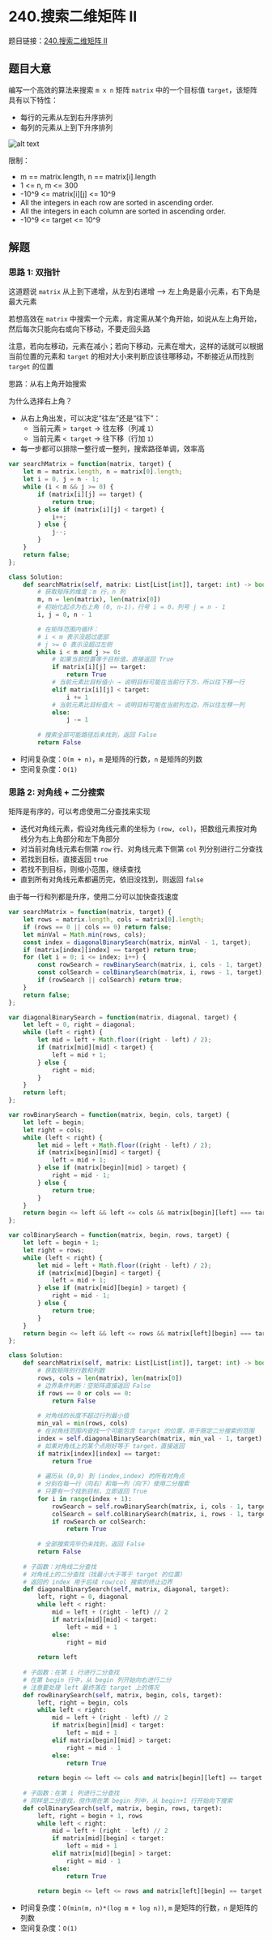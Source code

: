 # 240.搜索二维矩阵 II

题目链接：[240.搜索二维矩阵 II](https://leetcode.cn/problems/search-a-2d-matrix-ii/)

## 题目大意

编写一个高效的算法来搜索 `m x n` 矩阵 `matrix` 中的一个目标值 `target`，该矩阵具有以下特性：
- 每行的元素从左到右升序排列
- 每列的元素从上到下升序排列

![alt text](https://github.com/donnapersonal/picx-images-hosting/raw/master/image.8vna3nm82l.webp)

限制：
- m == matrix.length, n == matrix[i].length
- 1 <= n, m <= 300
- -10^9 <= matrix[i][j] <= 10^9
- All the integers in each row are sorted in ascending order.
- All the integers in each column are sorted in ascending order.
- -10^9 <= target <= 10^9

## 解题

### 思路 1: 双指针

这道题说 `matrix` 从上到下递增，从左到右递增 --> 左上角是最小元素，右下角是最大元素

若想高效在 `matrix` 中搜索一个元素，肯定需从某个角开始，如说从左上角开始，然后每次只能向右或向下移动，不要走回头路

注意，若向左移动，元素在减小；若向下移动，元素在增大，这样的话就可以根据当前位置的元素和 `target` 的相对大小来判断应该往哪移动，不断接近从而找到 `target` 的位置

思路：从右上角开始搜索

为什么选择右上角？
- 从右上角出发，可以决定“往左”还是“往下”：
  - 当前元素 `> target` → 往左移（列减 `1`）
  - 当前元素 `< target` → 往下移（行加 `1`）
- 每一步都可以排除一整行或一整列，搜索路径单调，效率高

```js
var searchMatrix = function(matrix, target) {
    let m = matrix.length, n = matrix[0].length;
    let i = 0, j = n - 1;
    while (i < m && j >= 0) {
        if (matrix[i][j] == target) {
            return true;
        } else if (matrix[i][j] < target) {
            i++;
        } else {
            j--;
        }
    }
    return false;
};
```
```python
class Solution:
    def searchMatrix(self, matrix: List[List[int]], target: int) -> bool:
        # 获取矩阵的维度：m 行，n 列
        m, n = len(matrix), len(matrix[0])
        # 初始化起点为右上角 (0, n-1)，行号 i = 0，列号 j = n - 1
        i, j = 0, n - 1

        # 在矩阵范围内循环：
        # i < m 表示没超过底部
        # j >= 0 表示没超过左侧
        while i < m and j >= 0:
            # 如果当前位置等于目标值，直接返回 True
            if matrix[i][j] == target:
                return True
            # 当前元素比目标值小 → 说明目标可能在当前行下方，所以往下移一行
            elif matrix[i][j] < target:
                i += 1
            # 当前元素比目标值大 → 说明目标可能在当前列左边，所以往左移一列
            else:
                j -= 1
        
        # 搜索全部可能路径后未找到，返回 False
        return False
```

- 时间复杂度：`O(m + n)`，`m` 是矩阵的行数，`n` 是矩阵的列数
- 空间复杂度：`O(1)`

### 思路 2: 对角线 + 二分搜索

矩阵是有序的，可以考虑使用二分查找来实现
- 迭代对角线元素，假设对角线元素的坐标为 `(row, col)`，把数组元素按对角线分为右上角部分和左下角部分
- 对当前对角线元素右侧第 `row` 行、对角线元素下侧第 `col` 列分别进行二分查找
- 若找到目标，直接返回 `true`
- 若找不到目标，则缩小范围，继续查找
- 直到所有对角线元素都遍历完，依旧没找到，则返回 `false`

由于每一行和列都是升序，使用二分可以加快查找速度

```js
var searchMatrix = function(matrix, target) {
    let rows = matrix.length, cols = matrix[0].length;
    if (rows == 0 || cols == 0) return false;
    let minVal = Math.min(rows, cols);
    const index = diagonalBinarySearch(matrix, minVal - 1, target);
    if (matrix[index][index] == target) return true;
    for (let i = 0; i <= index; i++) {
        const rowSearch = rowBinarySearch(matrix, i, cols - 1, target);
        const colSearch = colBinarySearch(matrix, i, rows - 1, target);
        if (rowSearch || colSearch) return true;
    }
    return false;
};

var diagonalBinarySearch = function(matrix, diagonal, target) {
    let left = 0, right = diagonal;
    while (left < right) {
        let mid = left + Math.floor((right - left) / 2);
        if (matrix[mid][mid] < target) {
            left = mid + 1;
        } else {
            right = mid;
        }
    }
    return left;
};

var rowBinarySearch = function(matrix, begin, cols, target) {
    let left = begin;
    let right = cols;
    while (left < right) {
        let mid = left + Math.floor((right - left) / 2);
        if (matrix[begin][mid] < target) {
            left = mid + 1;
        } else if (matrix[begin][mid] > target) {
            right = mid - 1;
        } else {
            return true;
        }
    }
    return begin <= left && left <= cols && matrix[begin][left] === target;
};

var colBinarySearch = function(matrix, begin, rows, target) {
    let left = begin + 1;
    let right = rows;
    while (left < right) {
        let mid = left + Math.floor((right - left) / 2);
        if (matrix[mid][begin] < target) {
            left = mid + 1;
        } else if (matrix[mid][begin] > target) {
            right = mid - 1;
        } else {
            return true;
        }
    }
    return begin <= left && left <= rows && matrix[left][begin] === target;
};
```
```python
class Solution:
    def searchMatrix(self, matrix: List[List[int]], target: int) -> bool:
        # 获取矩阵的行数和列数
        rows, cols = len(matrix), len(matrix[0])
        # 边界条件判断：空矩阵直接返回 False
        if rows == 0 or cols == 0:
            return False
        
        # 对角线的长度不超过行列最小值
        min_val = min(rows, cols)
        # 在对角线范围内查找一个可能包含 target 的位置，用于限定二分搜索的范围
        index = self.diagonalBinarySearch(matrix, min_val - 1, target)
        # 如果对角线上的某个点刚好等于 target，直接返回
        if matrix[index][index] == target:
            return True
        
        # 遍历从 (0,0) 到 (index,index) 的所有对角点
        # 分别在每一行（向右）和每一列（向下）使用二分搜索
        # 只要有一个找到目标，立即返回 True
        for i in range(index + 1):
            rowSearch = self.rowBinarySearch(matrix, i, cols - 1, target)
            colSearch = self.colBinarySearch(matrix, i, rows - 1, target)
            if rowSearch or colSearch:
                return True
        
        # 全部搜索完毕仍未找到，返回 False
        return False
    
    # 子函数：对角线二分查找
    # 对角线上的二分查找（找最小大于等于 target 的位置）
    # 返回的 index 用于后续 row/col 搜索的终止边界
    def diagonalBinarySearch(self, matrix, diagonal, target):
        left, right = 0, diagonal
        while left < right:
            mid = left + (right - left) // 2
            if matrix[mid][mid] < target:
                left = mid + 1
            else:
                right = mid
        
        return left
    
    # 子函数：在第 i 行进行二分查找
    # 在第 begin 行中，从 begin 列开始向右进行二分
    # 注意要处理 left 最终落在 target 上的情况
    def rowBinarySearch(self, matrix, begin, cols, target):
        left, right = begin, cols
        while left < right:
            mid = left + (right - left) // 2
            if matrix[begin][mid] < target:
                left = mid + 1
            elif matrix[begin][mid] > target:
                right = mid - 1
            else:
                return True
        
        return begin <= left <= cols and matrix[begin][left] == target
    
    # 子函数：在第 i 列进行二分查找
    # 同样是二分查找，但作用在第 begin 列中，从 begin+1 行开始向下搜索
    def colBinarySearch(self, matrix, begin, rows, target):
        left, right = begin + 1, rows
        while left < right:
            mid = left + (right - left) // 2
            if matrix[mid][begin] < target:
                left = mid + 1
            elif matrix[mid][begin] > target:
                right = mid - 1
            else:
                return True
                
        return begin <= left <= rows and matrix[left][begin] == target
```

- 时间复杂度：`O(min(m, n)*(log m + log n))`, `m` 是矩阵的行数，`n` 是矩阵的列数
- 空间复杂度：`O(1)`
